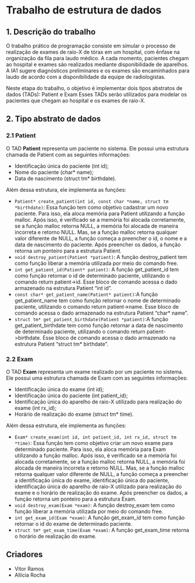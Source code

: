 # **Trabalho de estrutura de dados**
## 1. Descrição do trabalho

O trabalho prático de programação consiste em simular o processo de realização de exames de raio-X de
tórax em um hospital, com ênfase na organização da fila para laudo médico. A cada momento, pacientes
chegam ao hospital e exames são realizados mediante disponibilidade de aparelhos. A IA1 sugere diagnósticos 
preliminares e os exames são encaminhados para laudo de acordo com a disponibilidade da equipe de radiologistas.

Neste etapa do trabalho, o objetivo é implementar dois tipos abstratos de dados (TADs): Patient e
Exam Esses TADs serão utilizados para modelar os pacientes que chegam ao hospital e os exames de
raio-X.

## 2. Tipo abstrato de dados
### 2.1 Patient
O TAD **Patient** representa um paciente no sistema. Ele possui uma estrutura chamada de Patient com as seguintes informações:
- Identificação única do paciente (int id); 
- Nome do paciente (char* name);
- Data de nascimento (struct tm* birthdate).
  
Além dessa estrutura, ele implementa as funções:
- `Patient* create_patient(int id, const char *name, struct tm *birthdate)`: Essa função tem como objetivo cadastrar um novo paciente. Para isso, ela aloca memória para Patient utilizando a função malloc. Após isso, é verificado se a memória foi alocada corretamente, se a função malloc retorna NULL, a memória foi alocada de maneira incorreta e retorno NULL. Mas, se a função malloc retorna qualquer valor diferente de NULL, a função começa a preencher o id, o nome e a data de nascimento do paciente. Após preencher os dados, a função retorna um ponteiro para a estrutura Patient.  
- `void destroy_patient(Patient *patient)`: A função destroy_patient tem como função liberar a memória utilizada por meio do comando free. 
- `int get_patient_id(Patient* patient)`: A função get_patient_id tem como função retornar o id de determinado paciente, utilizando o comando return patient->id. Esse bloco de comando acessa o dado armazenado na estrutura Patient “int id”. 
- `const char* get_patient_name(Patient* patient)`:A função get_patient_name tem como função retornar o nome de determinado paciente, utilizando o comando return patient->name. Esse bloco de comando acessa o dado armazenado na estrutura Patient “char* name”. 
- `struct tm* get_patient_birthdate(Patient *patient)`:A função get_patient_birthdate tem como função retornar a data de nascimento de determinado paciente, utilizando o comando return patient->birthdate. Esse bloco de comando acessa o dado armazenado na estrutura Patient “struct tm* birthdate”.
### 2.2 Exam
O TAD **Exam** representa um exame realizado por um paciente no sistema. Ele possui uma estrutura chamada de Exam com as seguintes informações:
- Identificação única do exame (int id);
- Identificação única do paciente (int patient_id);
- Identificação única do aparelho de raio-X utilizado para realização do exame (int rx_id);
- Horário de realização do exame (struct tm* time).

Além dessa estrutura, ele implementa as funções:
- `Exam* create_exam(int id, int patient_id, int rx_id, struct tm *time)`: Essa função tem como objetivo criar um novo exame para determinado paciente. Para isso, ela aloca memória para Exam utilizando a função malloc. Após isso, é verificado se a memória foi alocada corretamente, se a função malloc retorna NULL, a memória foi alocada de maneira incorreta e retorno NULL. Mas, se a função malloc retorna qualquer valor diferente de NULL, a função começa a preencher a identificação única do exame, identificação única do paciente, identificação única do aparelho de raio-X utilizado para realização do exame e o horário de realização do exame. Após preencher os dados, a função retorna um ponteiro para a estrutura Exam.
- `void destroy_exam(Exam *exam)`: A função destroy_exam tem como função liberar a memória utilizada por meio do comando free.
- `int get_exam_id(Exam *exam)`: A função get_exam_id tem como função retornar o id do exame de determinado paciente.
- `struct tm* get_exam_time(Exam *exam)`: A função get_exam_time retorna o horário de realização do exame.
## Criadores
- Vitor Ramos
- Allicia Rocha
